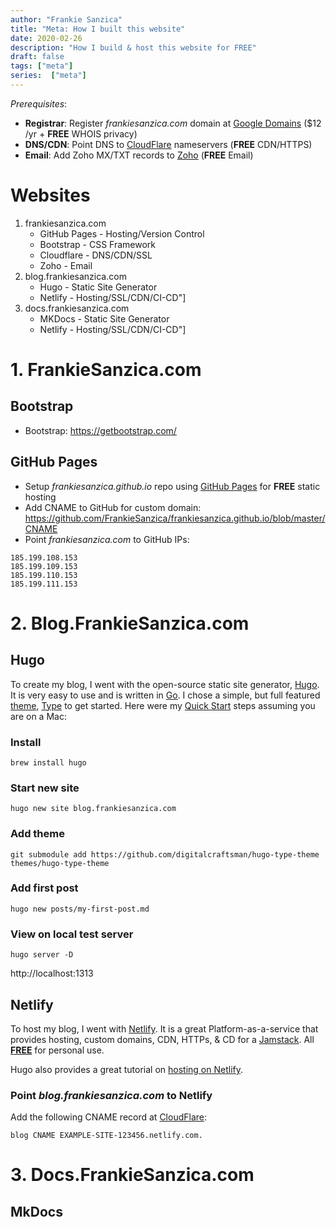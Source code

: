 ```yaml
---
author: "Frankie Sanzica"
title: "Meta: How I built this website"
date: 2020-02-26
description: "How I build & host this website for FREE"
draft: false
tags: ["meta"]
series:  ["meta"]
---
```


*Prerequisites*:

* **Registrar**: Register *frankiesanzica.com* domain at [Google Domains](https://domains.google.com) ($12 /yr + **FREE** WHOIS privacy)
* **DNS/CDN**: Point DNS to [CloudFlare](https://cloudflare.com) nameservers (**FREE** CDN/HTTPS)
* **Email**: Add Zoho MX/TXT records to [Zoho](https://www.zoho.com/mail/) (**FREE** Email)

# Websites

1. frankiesanzica.com
    * GitHub Pages - Hosting/Version Control
    * Bootstrap - CSS Framework
    * Cloudflare - DNS/CDN/SSL
    * Zoho - Email
2. blog.frankiesanzica.com
    * Hugo - Static Site Generator
    * Netlify - Hosting/SSL/CDN/CI-CD"]
3. docs.frankiesanzica.com
    * MKDocs - Static Site Generator
    * Netlify - Hosting/SSL/CDN/CI-CD"]

# 1. FrankieSanzica.com 

## Bootstrap

* Bootstrap: https://getbootstrap.com/

##  GitHub Pages

* Setup *frankiesanzica.github.io* repo using [GitHub Pages](https://pages.github.com/) for **FREE** static hosting
* Add CNAME to GitHub for custom domain: https://github.com/FrankieSanzica/frankiesanzica.github.io/blob/master/CNAME
* Point *frankiesanzica.com* to GitHub IPs:

```
185.199.108.153
185.199.109.153
185.199.110.153
185.199.111.153
```

# 2. Blog.FrankieSanzica.com

## Hugo

To create my blog, I went with the open-source static site generator, [Hugo](https://gohugo.io/).  
It is very easy to use and is written in [Go](https://golang.org/).
I chose a simple, but full featured [theme](https://themes.gohugo.io/), [Type](https://themes.gohugo.io/type/) to get started.
Here were my [Quick Start](https://gohugo.io/getting-started/quick-start/) steps assuming you are on a Mac:

### Install

```
brew install hugo
```

### Start new site

```
hugo new site blog.frankiesanzica.com
```

### Add theme

```
git submodule add https://github.com/digitalcraftsman/hugo-type-theme themes/hugo-type-theme
```

### Add first post

```
hugo new posts/my-first-post.md
```

### View on local test server

```
hugo server -D
```

http://localhost:1313

## Netlify

To host my blog, I went with [Netlify](https://www.netlify.com/).  It is a great Platform-as-a-service that provides hosting, custom domains, CDN, HTTPs, & CD for a [Jamstack](https://jamstack.org).  All [**FREE**](https://www.netlify.com/pricing/) for personal use.

Hugo also provides a great tutorial on [hosting on Netlify](https://gohugo.io/hosting-and-deployment/hosting-on-netlify/).

### Point *blog.frankiesanzica.com* to Netlify

Add the following CNAME record at [CloudFlare](http://cloudflare.com/):

```
blog CNAME EXAMPLE-SITE-123456.netlify.com.
```

# 3. Docs.FrankieSanzica.com 

## MkDocs

